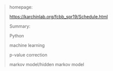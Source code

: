 > homepage: 
>
> https://karchinlab.org/fcbb_spr19/Schedule.html
>
> Summary:
>
> Python
>
> machine learning
>
> p-value correction 
>
> markov model/hidden markov model
